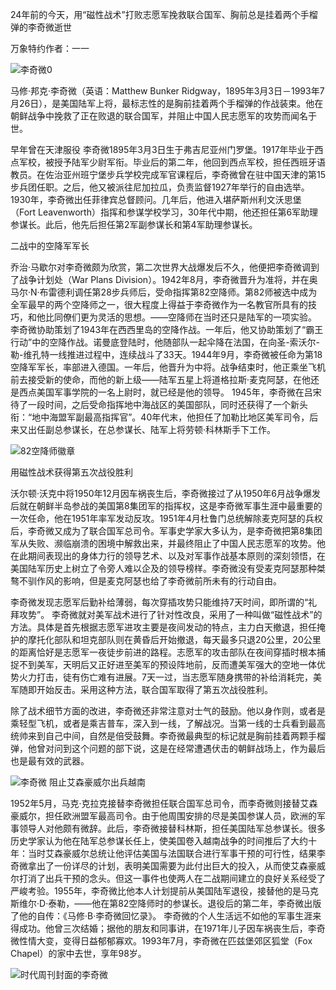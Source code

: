 24年前的今天，用“磁性战术”打败志愿军挽救联合国军、胸前总是挂着两个手榴弹的李奇微逝世

万象特约作者：一一

![李奇微0](D:\zhuj\历史上的今天\0726\李奇微0.jpg)

马修·邦克·李奇微（英语：Matthew Bunker Ridgway，1895年3月3日－1993年7月26日），是美国陆军上将，最标志性的是胸前挂着两个手榴弹的作战装束。他在朝鲜战争中挽救了正在败退的联合国军，并阻止中国人民志愿军的攻势而闻名于世。

早年曾在天津服役
李奇微1895年3月3日生于弗吉尼亚州门罗堡。1917年毕业于西点军校，被授予陆军少尉军衔。毕业后的第二年，他回到西点军校，担任西班牙语教员。在佐治亚州班宁堡步兵学校完成军官课程后，李奇微曾在驻中国天津的第15步兵团任职。之后，他又被派往尼加拉瓜，负责监督1927年举行的自由选举。
1930年，李奇微出任菲律宾总督顾问。几年后，他进入堪萨斯州利文沃思堡（Fort Leavenworth）指挥和参谋学校学习，30年代中期，他还担任第6军助理参谋长。此后，他先后担任第2军副参谋长和第4军助理参谋长。



二战中的空降军军长

乔治·马歇尔对李奇微颇为欣赏，第二次世界大战爆发后不久，他便把李奇微调到了战争计划处（War Plans Division）。1942年8月，李奇微晋升为准将，并在奥马尔·N·布雷德利调任第28步兵师后，受命指挥第82空降师。第82师被选中成为全军最早的两个空降师之一，很大程度上得益于李奇微作为一名教官所具有的技巧，和他比同僚们更为灵活的思想。——空降师在当时还只是陆军的一项实验。
李奇微协助策划了1943年在西西里岛的空降作战。一年后，他又协助策划了“霸王行动”中的空降作战。诺曼底登陆时，他随部队一起伞降在法国，在向圣-索沃尔-勒-维孔特一线推进过程中，连续战斗了33天。1944年9月，李奇微被任命为第18空降军军长，率部进入德国。一年后，他晋升为中将。战争结束时，他正乘坐飞机前去接受新的使命，而他的新上级——陆军五星上将道格拉斯·麦克阿瑟，在他还是西点美国军事学院的一名上尉时，就已经是他的领导。
1945年，李奇微在吕宋待了一段时间，之后受命指挥地中海战区的美国部队，同时还获得了一个新头衔：“地中海盟军副最高指挥官”。40年代末，他担任了加勒比地区美军司令，后来又出任副总参谋长，在总参谋长、陆军上将劳顿·科林斯手下工作。

![82空降师徽章](D:\zhuj\历史上的今天\0726\82空降师徽章.png)

用磁性战术获得第五次战役胜利

沃尔顿·沃克中将1950年12月因车祸丧生后，李奇微接过了从1950年6月战争爆发后就在朝鲜半岛参战的美国第8集团军的指挥权，这是李奇微军事生涯中最重要的一次任命，他在1951年率军发动反攻。1951年4月杜鲁门总统解除麦克阿瑟的兵权后，李奇微又成为了联合国军总司令。军事史学家大多认为，是李奇微把第8集团军从失败、濒临崩溃的困境中解救出来，并最终阻止了中国人民志愿军的攻势。他在此期间表现出的身体力行的领导艺术、以及对军事作战基本原则的深刻领悟，在美国陆军历史上树立了令旁人难以企及的领导榜样。李奇微没有受麦克阿瑟那种桀骜不驯作风的影响，但是麦克阿瑟也给了李奇微前所未有的行动自由。

李奇微发现志愿军后勤补给薄弱，每次穿插攻势只能维持7天时间，即所谓的“礼拜攻势”。  李奇微就对美军战术进行了针对性改良，采用了一种叫做“磁性战术”的方法。具体是首先根据志愿军进攻主要是夜间发动的特点，主力白天撤退，担任掩护的摩托化部队和坦克部队则在黄昏后开始撤退，每天最多只退20公里，20公里的距离恰好是志愿军一夜徒步前进的路程。志愿军的攻击部队在夜间穿插时根本捕捉不到美军，天明后又正好进至美军的预设阵地前，反而遭美军强大的空地一体优势火力打击，徒有伤亡难有进展。7天一过，当志愿军随身携带的补给消耗完，美军随即开始反击。采用这种方法，联合国军取得了第五次战役胜利。

 除了战术细节方面的改进，李奇微还非常注意对士气的鼓励。他以身作则，或者是乘轻型飞机，或者是乘吉普车，深入到一线，了解战况。当第一线的士兵看到最高统帅来到自己中间，自然是倍受鼓舞。李奇微最典型的标记就是胸前挂着两颗手榴弹，他曾对问到这个问题的部下说，这是在经常遭遇伏击的朝鲜战场上，作为最后也是最有效的武器。

![李奇微](D:\zhuj\历史上的今天\0726\李奇微.jpg)
阻止艾森豪威尔出兵越南

1952年5月，马克·克拉克接替李奇微担任联合国军总司令，而李奇微则接替艾森豪威尔，担任欧洲盟军最高司令。由于他周围安排的尽是美国参谋人员，欧洲的军事领导人对他颇有微辞。此后，李奇微接替科林斯，担任美国陆军总参谋长。很多历史学家认为他在陆军总参谋长任上，使美国卷入越南战争的时间推后了大约十年：当时艾森豪威尔总统让他评估美国与法国联合进行军事干预的可行性，结果李奇微拿出了一份详尽的计划，表明美国需要为此付出巨大的投入，从而使艾森豪威尔打消了出兵干预的念头。但这一事件也使两人在二战期间建立的良好关系经受了严峻考验。1955年，李奇微比他本人计划提前从美国陆军退役，接替他的是马克斯维尔·D·泰勒，——他在第82空降师时的参谋长。退役后的第二年，李奇微出版了他的自传：《马修·B·李奇微回忆录》。
李奇微的个人生活远不如他的军事生涯来得成功。他曾三次结婚；据他的朋友和同事讲，在1971年儿子因车祸丧生后，李奇微性情大变，变得日益郁郁寡欢。1993年7月，李奇微在匹兹堡郊区狐堂（Fox Chapel）的家中去世，享年98岁。

![时代周刊封面的李奇微](D:\zhuj\历史上的今天\0726\时代周刊封面的李奇微.jpg)

